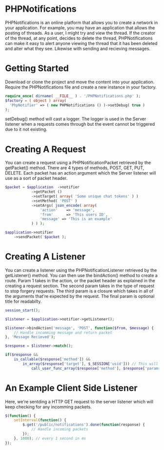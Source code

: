 # PHPNotifications
PHPNotifications is an online platform that allows you to create a network in your application. For example, you may have an application that allows the posting of threads. As a user, I might try and view the thread. If the creator of the thread, at any point, decides to delete the thread, PHPNotifications can make it easy to alert anyone viewing the thread that it has been deleted and alter what they see. Likewise with sending and recieving messages.

# Getting Started
Download or clone the project and move the content into your application. Require the PHPNotifications file and create a new instance in your factory.

```php
require_once( dirname( __FILE__ ) . '/PHPNotifications.php' );
$factory = ( object ) array(
  'PhpNotifier' => ( new PHPNotifications () )->setDebug( true )
);
```

setDebug() method will cast a logger. The logger is used in the Server listener when a requests comes through but the event cannot be triggered due to it not existing.

# Creating A Request
You can create a request using a PHPNotificationPacket retrieved by the getPacket() method. There are 4 types of methods, POST, GET, PUT, DELETE. Each packet has an action argument which the Server listener will use as a sort of packet header.

```php
$packet = $application	->notifier
			->getPacket ()
			->setTarget( array( 'Some unique chat tokens' ) )
			->setMethod( 'POST' )
			->setArgs( json_encode( array(
				'action' 	=> 'message',
				'from'	 	=> 'This users ID',
				'message' => 'This is an example'
			) ) );

$application->notifier
	->sendPacket( $packet );
```

# Creating A Listener
You can create a listener using the PHPNotificationListener retrieved by the getListener() method. You can then use the bindAction() method to create a route. Param 1 takes in the action, or the packet header as explained in the creating a request section. The second param takes in the type of request to stop forgery requests. The third param is a closure which takes in all of the arguments that're expected by the request. The final param is optional title for readabilty.

```php
session_start();

$listener = $application->notifier->getListener();

$listener->bindAction('message', 'POST', function($from, $message) {
	// Handle incomming message and return packet
}, 'Message Recieved');

$response = $listener->match();

if($response &&
	is_callable($response['method']) &&
		in_array($response['target'], $_SESSION['usid'])) // This will be the users unique session
			call_user_func_array($response['method'], $response['params']);
```

# An Example Client Side Listener
Here, we're sentding a HTTP GET request to the server listener which will keep checking for any incomming packets.

```javascript
$(function() {
	setInterval(function() {
		$.get('/public/notifications').done(function(response) {
			// Handle incoming packets
		});
	}, 1000); // every 1 second in ms
});
```
